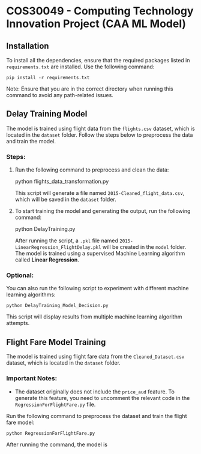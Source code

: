 # COS30049 - Computing Technology Innovation Project (CAA ML Model)

## Installation

To install all the dependencies, ensure that the required packages listed in `requirements.txt` are installed. Use the following command:

    pip install -r requirements.txt

Note: Ensure that you are in the correct directory when running this command to avoid any path-related issues.

## Delay Training Model

The model is trained using flight data from the `flights.csv` dataset, which is located in the `dataset` folder. Follow the steps below to preprocess the data and train the model.

### Steps:

1. Run the following command to preprocess and clean the data:

    python flights_data_transformation.py

   This script will generate a file named `2015-Cleaned_flight_data.csv`, which will be saved in the `dataset` folder.

2. To start training the model and generating the output, run the following command:

    python DelayTraining.py

   After running the script, a `.pkl` file named `2015-LinearRegression_FlightDelay.pkl` will be created in the `model` folder. The model is trained using a supervised Machine Learning algorithm called **Linear Regression**.

### Optional:
You can also run the following script to experiment with different machine learning algorithms:

    python DelayTraining_Model_Decision.py

This script will display results from multiple machine learning algorithm attempts.

## Flight Fare Model Training

The model is trained using flight fare data from the `Cleaned_Dataset.csv` dataset, which is located in the `dataset` folder.

### Important Notes:
- The dataset originally does not include the `price_aud` feature. To generate this feature, you need to uncomment the relevant code in the `RegressionForFlightFare.py` file.

Run the following command to preprocess the dataset and train the flight fare model:
 
    python RegressionForFlightFare.py

After running the command, the model is